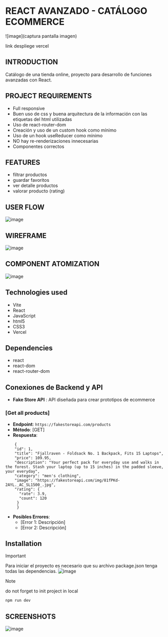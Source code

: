 # REACT AVANZADO - CATÁLOGO ECOMMERCE

![image](captura pantalla imagen)

link despliege vercel

## INTRODUCTION
Catálogo de una tienda online, proyecto para desarrollo de funciones avanzadas con React.

## PROJECT REQUIREMENTS
- Full responsive
- Buen uso de css y buena arquitectura de la información con las etiquetas del html utilizadas
- Uso de react-router-dom
- Creación y uso de un custom hook como mínimo
- Uso de un hook useReducer como mínimo
- NO hay re-renderizaciones innecesarias
- Componentes correctos

## FEATURES
- filtrar productos
- guardar favoritos
- ver detalle productos
- valorar producto (rating)

## USER FLOW
![image](https://github.com/user-attachments/assets/aa2258d5-0a1d-403a-8a50-1fac29a3ef3c)


## WIREFRAME
![image](https://github.com/user-attachments/assets/b735198b-5e1e-444d-83f0-25ae62988758)

## COMPONENT ATOMIZATION
![image](https://github.com/user-attachments/assets/62382043-ac87-4df8-b71b-3f418a769bfa)


## Technologies used
- Vite
- React
- JavaScript
- html5
- CSS3
- Vercel


## Dependencies
- react
- react-dom
- react-router-dom

## Conexiones de Backend y API
   - **Fake Store API** : API diseñada para crear prototipos de ecommerce
   
### [Get all products]
   - **Endpoint**: `https://fakestoreapi.com/products`
   - **Método**: [GET]
   - **Respuesta**:
```
    {
    "id": 1,
    "title": "Fjallraven - Foldsack No. 1 Backpack, Fits 15 Laptops",
    "price": 109.95,
    "description": "Your perfect pack for everyday use and walks in the forest. Stash your laptop (up to 15 inches) in the padded sleeve, your everyday",
    "category": "men's clothing",
    "image": "https://fakestoreapi.com/img/81fPKd-2AYL._AC_SL1500_.jpg",
    "rating": {
      "rate": 3.9,
      "count": 120
     }
     }
```
   - **Posibles Errores**:
     - [Error 1: Descripción]
     - [Error 2: Descripción]


  

## Installation
>[!IMPORTANT]
>Para iniciar el proyecto es necesario que su archivo package.json tenga todas las dependencias.
![image](https://github.com/user-attachments/assets/3c0d471e-1060-46d8-a78a-08253c4362cf)




>[!NOTE]
> do not forget to init project in local
>```js
>npm run dev
>```



## SCREENSHOTS
![image]()

